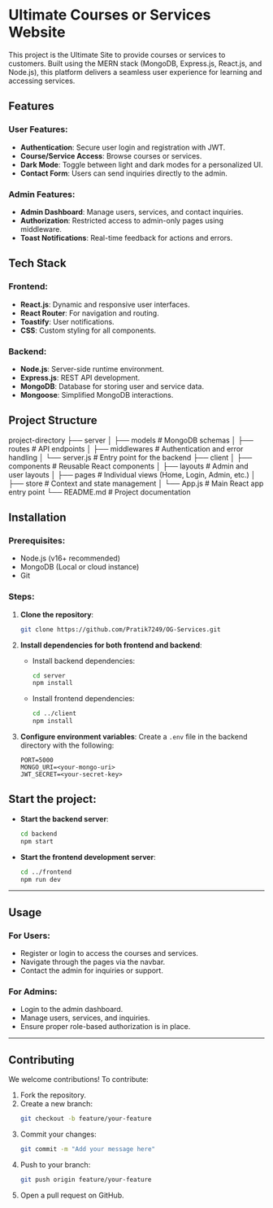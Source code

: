 # Ultimate Courses or Services Website

This project is the Ultimate Site to provide courses or services to customers. Built using the MERN stack (MongoDB, Express.js, React.js, and Node.js), this platform delivers a seamless user experience for learning and accessing services.

## Features

### User Features:
- **Authentication**: Secure user login and registration with JWT.
- **Course/Service Access**: Browse courses or services.
- **Dark Mode**: Toggle between light and dark modes for a personalized UI.
- **Contact Form**: Users can send inquiries directly to the admin.

### Admin Features:
- **Admin Dashboard**: Manage users, services, and contact inquiries.
- **Authorization**: Restricted access to admin-only pages using middleware.
- **Toast Notifications**: Real-time feedback for actions and errors.

## Tech Stack

### Frontend:
- **React.js**: Dynamic and responsive user interfaces.
- **React Router**: For navigation and routing.
- **Toastify**: User notifications.
- **CSS**: Custom styling for all components.

### Backend:
- **Node.js**: Server-side runtime environment.
- **Express.js**: REST API development.
- **MongoDB**: Database for storing user and service data.
- **Mongoose**: Simplified MongoDB interactions.

## Project Structure

project-directory
├── server
│   ├── models      # MongoDB schemas
│   ├── routes      # API endpoints
│   ├── middlewares # Authentication and error handling
│   └── server.js   # Entry point for the backend
├── client
│   ├── components  # Reusable React components
│   ├── layouts     # Admin and user layouts
│   ├── pages       # Individual views (Home, Login, Admin, etc.)
│   ├── store       # Context and state management
│   └── App.js      # Main React app entry point
└── README.md       # Project documentation


## Installation

### Prerequisites:
- Node.js (v16+ recommended)
- MongoDB (Local or cloud instance)
- Git

### Steps:

1. **Clone the repository**:
    ```bash
    git clone https://github.com/Pratik7249/OG-Services.git
    ```

2. **Install dependencies for both frontend and backend**:
    - Install backend dependencies:
        ```bash
        cd server
        npm install
        ```
    - Install frontend dependencies:
        ```bash
        cd ../client
        npm install
        ```

3. **Configure environment variables**:
    Create a `.env` file in the backend directory with the following:
    ```env
    PORT=5000
    MONGO_URI=<your-mongo-uri>
    JWT_SECRET=<your-secret-key>
    ```

## Start the project:

- **Start the backend server**:
    ```bash
    cd backend
    npm start
    ```

- **Start the frontend development server**:
    ```bash
    cd ../frontend
    npm run dev
    ```

---

## Usage

### For Users:
- Register or login to access the courses and services.
- Navigate through the pages via the navbar.
- Contact the admin for inquiries or support.

### For Admins:
- Login to the admin dashboard.
- Manage users, services, and inquiries.
- Ensure proper role-based authorization is in place.

---

## Contributing

We welcome contributions! To contribute:
1. Fork the repository.
2. Create a new branch:
    ```bash
    git checkout -b feature/your-feature
    ```
3. Commit your changes:
    ```bash
    git commit -m "Add your message here"
    ```
4. Push to your branch:
    ```bash
    git push origin feature/your-feature
    ```
5. Open a pull request on GitHub.
